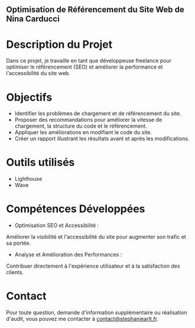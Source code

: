 ## Optimisation de Référencement du Site Web de Nina Carducci

# Description du Projet

Dans ce projet, je travaille en tant que développeuse freelance pour optimiser le référencement (SEO) et améliorer la performance et l'accessibilité du site web.

# Objectifs

- Identifier les problèmes de chargement et de référencement du site.
- Proposer des recommandations pour améliorer la vitesse de chargement, la structure du code et le référencement.
- Appliquer les améliorations en modifiant le code du site.
- Créer un rapport illustrant les résultats avant et après les modifications.

# Outils utilisés

- Lighthouse
- Wave 

# Compétences Développées

- Optimisation SEO et Accessibilité :

Améliorer la visibilité et l'accessibilité du site pour augmenter son trafic et sa portée.

- Analyse et Amélioration des Performances :

Contribuer directement à l'expérience utilisateur et à la satisfaction des clients.

# Contact

Pour toute question, demande d'information supplémentaire ou réalisation d'audit, vous pouvez me contacter à contact@stephaniearlt.fr. 
